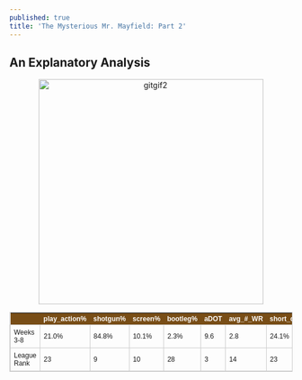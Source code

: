 ```yaml
---
published: true
title: 'The Mysterious Mr. Mayfield: Part 2'
---
```

## An Explanatory Analysis


<p align="center">
  <img src="https://raw.githubusercontent.com/ClayGirdner/Baker/master/Gifs/2018w6_sack_wide.gif" alt="gitgif2" height="400">
</p>

<style type="text/css">
	table.tableizer-table {
		font-size: 12px;
		border: 1px solid #CCC; 
		font-family: Arial, Helvetica, sans-serif;
	} 
	.tableizer-table td {
		padding: 6px;
		margin: 5px;
		border: 1px solid #CCC;
	}
	.tableizer-table th {
		background-color: #784d16; 
		color: #FFF;
		font-weight: bold;
	}
</style>
<table class="tableizer-table">
<thead><tr class="tableizer-firstrow"><th></th><th>play_action%</th><th>shotgun%</th><th>screen%</th><th>bootleg%</th><th>aDOT</th><th>avg_#_WR</th><th>short_drop%</th><th>mid_drop%</th><th>deep_drop%</th></tr></thead><tbody>
 <tr><td>Weeks 3-8</td><td>21.0%</td><td>84.8%</td><td>10.1%</td><td>2.3%</td><td>9.6</td><td>2.8</td><td>24.1%</td><td>54.5%</td><td>15.2%</td></tr>
 <tr><td>League Rank</td><td>23</td><td>9</td><td>10</td><td>28</td><td>3</td><td>14</td><td>23</td><td>2</td><td>15</td></tr>
</tbody></table>